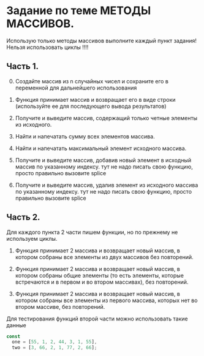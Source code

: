 # Задание по теме МЕТОДЫ МАССИВОВ.

Использую только методы массивов выполните каждый пункт задания!
Нельзя использовать циклы !!!!


## Часть 1.

0. Создайте массив из n случайных чисел и сохраните его в переменной для дальнейшего использования

1. Функция принимает массив и возвращает его в виде строки (используйте ее для последующего вывода результатов)

2. Получите и выведите массив, содержащий  только четные элементы из исходного.

3. Найти и напечатать сумму всех элементов массива.

4. Найти и напечатать  максимальный элемент исходного массива.

5. Получите и выведите массив, добавив новый элемент в исходный массив по указанному индексу.
  тут не надо писать свою функцию, просто правильно вызовите splice

6. Получите и выведите массив, удалив элемент из исходного массива по указанному индексу.
 тут не надо писать свою функцию, просто правильно вызовите splice

## Часть 2.
Для каждого пункта 2 части пишем функции, но по прежнему не используем циклы.

1. Функция принимает 2 массива и возвращает новый массив, в котором собраны все элементы из двух массивов без повторений.

2. Функция принимает 2 массива и возвращает новый массив,
в котором собраны общие элементы (то есть элементы,
которые встречаются и в первом и во втором массивах),
без повторений.

3. Функция принимает 2 массива и возвращает новый массив, в котором собраны все элементы из первого массива, которых нет во втором массиве, без повторений.

Для тестирования функций второй части можно использовать такие данные 

```javascript 
const
  one = [55, 1, 2, 44, 3, 1, 55],
  two = [3, 66, 2, 1, 77, 2, 66];
```
